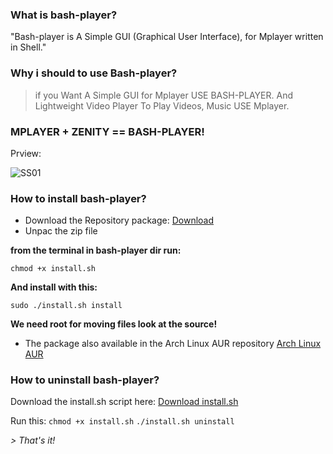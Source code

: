 ### What is bash-player?

"Bash-player is A Simple GUI (Graphical User Interface), for Mplayer written in Shell."

### Why i should to use Bash-player?
> if you Want A Simple GUI for Mplayer USE BASH-PLAYER. 
> And Lightweight Video Player To Play Videos, Music USE Mplayer.

###  MPLAYER + ZENITY == BASH-PLAYER!

Prview:

![SS01](https://raw.githubusercontent.com/wiki/levi0x0/bash-player/bash-playerSS01.png)

### How to install bash-player?

* Download the Repository package: [Download]( https://github.com/levi0x0/bash-player/archive/master.zip)
* Unpac the zip file 

**from the terminal in bash-player dir run:**

`chmod +x install.sh`

**And install with this:**

`sudo ./install.sh install`

**We need root for moving files look at the source!**

* The package also available in the Arch Linux AUR repository
[Arch Linux AUR](https://aur.archlinux.org/packages/bash-player-git/)

### How to uninstall bash-player?

Download the install.sh script here: [Download install.sh](https://raw.githubusercontent.com/levi0x0/bash-player/master/install.sh)

Run this:
`chmod +x install.sh`
`./install.sh uninstall`


_> That's it!_
